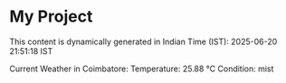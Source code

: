 # My Project

This content is dynamically generated in Indian Time (IST): 2025-06-20 21:51:18 IST


Current Weather in Coimbatore:
Temperature: 25.88 °C
Condition: mist
